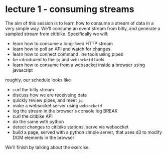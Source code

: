 # lecture 1 - consuming streams

The aim of this session is to learn how to consume a stream of data in a very simple way. We'll consume an event stream from bitly, and generate a sampled stream from citibike. Specifically we will:

* learn how to consume a long-lived HTTP stream
* learn how to poll an API and watch for changes
* learn how to connect command line tools using pipes
* be introduced to the `jq` and `websocketd` tools
* learn how to consume from a websocket inside a browser using javascript

roughly, our schedule looks like

* curl the bitly stream
* discuss how we are receiveing data
* quickly review pipes, and meet `jq`
* make a websocket server using `websocketd`
* log the stream in the browser's console log
BREAK
* curl the citibike API
* do the same with python
* detect changes to citibike stations, serve via websocket
* build a page, served with a python simple server, that uses d3 to modify DOM elements in the browser

We'll finish by talking about the exercise.
